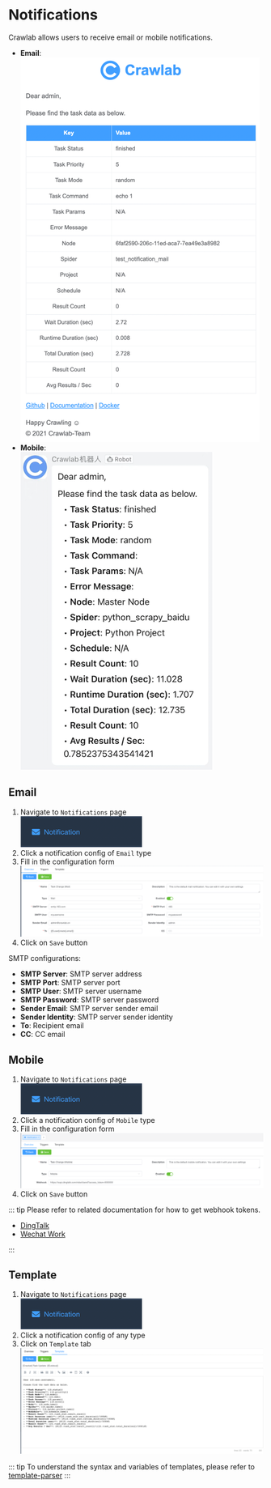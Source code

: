 # Notifications

Crawlab allows users to receive email or mobile notifications.

- **Email**: <br>![email.png](img/email.png)
- **Mobile**: <br>![mobile.png](img/mobile.png)

## Email

1. Navigate to `Notifications` page <br>![notifications-menu.png](img/notification-menu.png)
2. Click a notification config of `Email` type
3. Fill in the configuration form <br>![email-config.png](img/email-config.png)
4. Click on `Save` button

SMTP configurations:

- **SMTP Server**: SMTP server address
- **SMTP Port**: SMTP server port
- **SMTP User**: SMTP server username
- **SMTP Password**: SMTP server password
- **Sender Email**: SMTP server sender email
- **Sender Identity**: SMTP server sender identity
- **To**: Recipient email
- **CC**: CC email

## Mobile

1. Navigate to `Notifications` page <br>![notifications-menu.png](img/notification-menu.png)
2. Click a notification config of `Mobile` type
3. Fill in the configuration form <br>![mobile-config.png](img/mobile-config.png)
4. Click on `Save` button

::: tip
Please refer to related documentation for how to get webhook tokens.

- [DingTalk](https://open.dingtalk.com/document/robots/custom-robot-access)
- [Wechat Work](https://developer.work.weixin.qq.com/document/path/91770)

:::

## Template

1. Navigate to `Notifications` page <br>![notifications-menu.png](img/notification-menu.png)
2. Click a notification config of any type
3. Click on `Template` tab <br>![template.png](img/template.png)

::: tip
To understand the syntax and variables of templates, please refer
to [template-parser](https://github.com/crawlab-team/template-parser)
:::
